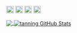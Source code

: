 [<img src='https://cdn.jsdelivr.net/npm/simple-icons@3.0.1/icons/stackshare.svg' alt='linkedin' height='20'>](https://stackshare.io/taneung/) [<img src='https://cdn.jsdelivr.net/npm/simple-icons@3.0.1/icons/instagram.svg' alt='instagram' height='20'>](https://www.instagram.com/taneung/) [<img src='https://cdn.jsdelivr.net/npm/simple-icons@3.0.1/icons/twitter.svg' alt='twitter' height='20'>](https://twitter.com/taneung) [<img src='https://cdn.jsdelivr.net/npm/simple-icons@3.0.1/icons/youtube.svg' alt='website' height='20'>](https://www.youtube.com/c/NeungPoowanai)

<a href="https://github.com/taneung/neung">
  <img align="center" src="https://github-readme-stats.vercel.app/api/top-langs/?username=taneung&count_private=true&title_color=000000&text_color=1d1f21&icon_color=2bbc8a&bg_color=dedede" />
</a>
<a href="https://github.com/taneung/neung">
  <img align="center" src="https://github-readme-stats.vercel.app/api?username=taneung&show_icons=true&line_height=27&count_private=true&title_color=000000&text_color=1d1f21&icon_color=2bbc8a&bg_color=dedede" alt="tanning GitHub Stats" />
</a>
